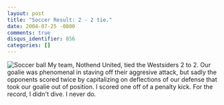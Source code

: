 ```yaml
---
layout: post
title: "Soccer Result: 2 - 2 tie."
date: 2004-07-25 -0800
comments: true
disqus_identifier: 856
categories: []
---
```

![Soccer ball](/images/soccerball.jpg) My team, Nothend United, tied the
Westsiders 2 to 2. Our goalie was phenomenal in staving off their
aggresive attack, but sadly the opponents scored twice by capitalizing
on deflections of our defense that took our goalie out of position. I
scored one off of a penalty kick. For the record, I didn't dive. I never
do.

